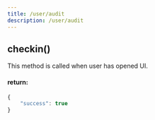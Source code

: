```yaml
---
title: /user/audit
description: /user/audit
---
```


## checkin()
This method is called when user has opened UI.

#### return:
```javascript
{
    "success": true
}
```